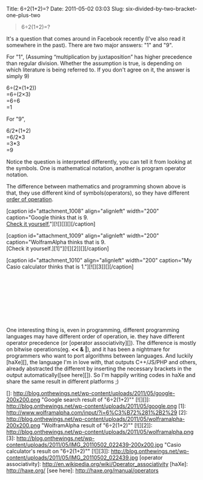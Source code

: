 Title: 6÷2(1+2)=?
Date: 2011-05-02 03:03
Slug: six-divided-by-two-bracket-one-plus-two

> 6÷2(1+2)=?

It's a question that comes around in Facebook recently (I've also read
it somewhere in the past). There are two major answers: "1" and "9".

For "1", (Assuming “multiplication by juxtaposition” has higher
precedence than regular division. Whether the assumption is true, is
depending on which literature is being referred to. If you don't agree
on it, the answer is simply 9)

6÷(2×(1+2))  
=6÷(2×3)  
=6÷6  
=1

For "9",

6/2\*(1+2)  
=6/2\*3  
=3\*3  
=9

Notice the question is interpreted differently, you can tell it from
looking at the symbols. One is mathematical notation, another is program
operator notation.

The difference between mathematics and programming shown above is that,
they use different kind of symbols(operators), so they have different
[order of operation][].

<div style="display:block; width:100%; height:300px;">

[caption id="attachment\_1008" align="alignleft" width="200"
caption="Google thinks that is 9.   
[Check it yourself.][]"][![][]][][/caption]

[caption id="attachment\_1009" align="alignleft" width="200"
caption="WolframAlpha thinks that is 9.   
[Check it yourself.][1]"][![][2]][][/caption]

[caption id="attachment\_1010" align="alignleft" width="200" caption="My
Casio calculator thinks that is 1."][![][3]][][/caption]

</div>

One interesting thing is, even in programming, different programming
languages may have different order of operation, ie. they have different
operator precedence (or [operator associativity][]). The difference is
mostly on bitwise operations(eg. **\<\<** **&** **|**), and it has been
a nightmare for programmers who want to port algorithms between
languages. And luckily [haXe][], the language I'm in love with, that
outputs C++/JS/PHP and others, already abstracted the different by
inserting the necessary brackets in the output automatically([see
here][]). So I'm happily writing codes in haXe and share the same result
in different platforms ;)

  [order of operation]: http://en.wikipedia.org/wiki/Order_of_operations
  [Check it yourself.]: http://www.google.com.hk/search?q=6%C3%B72(1%2B2)
  []: http://blog.onthewings.net/wp-content/uploads/2011/05/google-200x200.png
    "Google search result of "6÷2(1+2)""
  [![][]]: http://blog.onthewings.net/wp-content/uploads/2011/05/google.png
  [1]: http://www.wolframalpha.com/input/?i=6%C3%B72%281%2B2%29
  [2]: http://blog.onthewings.net/wp-content/uploads/2011/05/wolframalpha-200x200.png
    "WolframAlpha result of "6÷2(1+2)""
  [![][2]]: http://blog.onthewings.net/wp-content/uploads/2011/05/wolframalpha.png
  [3]: http://blog.onthewings.net/wp-content/uploads/2011/05/IMG_20110502_022439-200x200.jpg
    "Casio calculator's result on "6÷2(1+2)""
  [![][3]]: http://blog.onthewings.net/wp-content/uploads/2011/05/IMG_20110502_022439.jpg
  [operator associativity]: http://en.wikipedia.org/wiki/Operator_associativity
  [haXe]: http://haxe.org/
  [see here]: http://haxe.org/manual/operators
